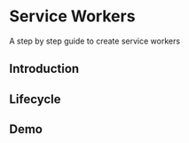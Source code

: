 # Service Workers

A step by step guide to create service workers

## Introduction
## Lifecycle
## Demo